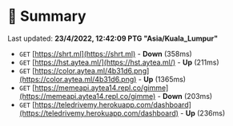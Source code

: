 # 📖 Summary
Last updated: **23/4/2022, 12:42:09 PTG "Asia/Kuala_Lumpur"**

- `GET` [https://shrt.ml](https://shrt.ml) - **Down** (358ms)
- `GET` [https://hst.aytea.ml/](https://hst.aytea.ml/) - **Up** (211ms)
- `GET` [https://color.aytea.ml/4b31d6.png](https://color.aytea.ml/4b31d6.png) - **Up** (1365ms)
- `GET` [https://memeapi.aytea14.repl.co/gimme](https://memeapi.aytea14.repl.co/gimme) - **Down** (203ms)
- `GET` [https://teledrivemy.herokuapp.com/dashboard](https://teledrivemy.herokuapp.com/dashboard) - **Up** (236ms)
